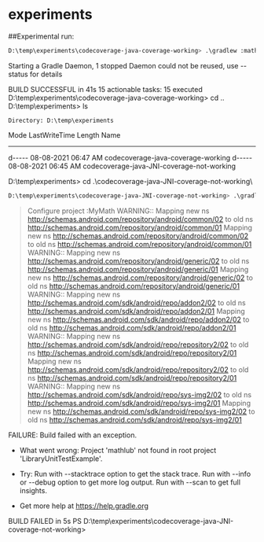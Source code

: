 # experiments


##Experimental run:



```sh
D:\temp\experiments\codecoverage-java-coverage-working> .\gradlew :mathlub:jacocoTestReport
```

Starting a Gradle Daemon, 1 stopped Daemon could not be reused, use --status for details

BUILD SUCCESSFUL in 41s
15 actionable tasks: 15 executed
D:\temp\experiments\codecoverage-java-coverage-working> cd ..
D:\temp\experiments> ls


    Directory: D:\temp\experiments


Mode                 LastWriteTime         Length Name
----                 -------------         ------ ----
d-----        08-08-2021  06:47 AM                codecoverage-java-coverage-working
d-----        08-08-2021  06:45 AM                codecoverage-java-JNI-coverage-not-working








D:\temp\experiments> cd .\codecoverage-java-JNI-coverage-not-working\


```sh
D:\temp\experiments\codecoverage-java-JNI-coverage-not-working> .\gradlew :mathlub:jacocoTestReport
```
> Configure project :MyMath
WARNING:: Mapping new ns http://schemas.android.com/repository/android/common/02 to old ns http://schemas.android.com/repository/android/common/01
Mapping new ns http://schemas.android.com/repository/android/common/02 to old ns http://schemas.android.com/repository/android/common/01
WARNING:: Mapping new ns http://schemas.android.com/repository/android/generic/02 to old ns http://schemas.android.com/repository/android/generic/01
Mapping new ns http://schemas.android.com/repository/android/generic/02 to old ns http://schemas.android.com/repository/android/generic/01
WARNING:: Mapping new ns http://schemas.android.com/sdk/android/repo/addon2/02 to old ns http://schemas.android.com/sdk/android/repo/addon2/01
Mapping new ns http://schemas.android.com/sdk/android/repo/addon2/02 to old ns http://schemas.android.com/sdk/android/repo/addon2/01
WARNING:: Mapping new ns http://schemas.android.com/sdk/android/repo/repository2/02 to old ns http://schemas.android.com/sdk/android/repo/repository2/01
Mapping new ns http://schemas.android.com/sdk/android/repo/repository2/02 to old ns http://schemas.android.com/sdk/android/repo/repository2/01
WARNING:: Mapping new ns http://schemas.android.com/sdk/android/repo/sys-img2/02 to old ns http://schemas.android.com/sdk/android/repo/sys-img2/01
Mapping new ns http://schemas.android.com/sdk/android/repo/sys-img2/02 to old ns http://schemas.android.com/sdk/android/repo/sys-img2/01

FAILURE: Build failed with an exception.

* What went wrong:
Project 'mathlub' not found in root project 'LibraryUnitTestExample'.

* Try:
Run with --stacktrace option to get the stack trace. Run with --info or --debug option to get more log output. Run with --scan to get full insights.

* Get more help at https://help.gradle.org

BUILD FAILED in 5s
PS D:\temp\experiments\codecoverage-java-JNI-coverage-not-working>
